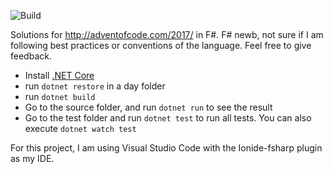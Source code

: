 ![Build](https://jansabbe.visualstudio.com/_apis/public/build/definitions/a44f3a6a-cd93-48a9-ba4e-f77b8fd736d3/8/badge)

Solutions for http://adventofcode.com/2017/ in F#. F# newb, not sure if I am following best practices or conventions of the language. Feel free to give feedback.

* Install [.NET Core](https://dotnet.github.io/)
* run `dotnet restore` in a day folder
* run `dotnet build`
* Go to the source folder, and run `dotnet run` to see the result
* Go to the test folder and run `dotnet test` to run all tests. You can also execute `dotnet watch test`

For this project, I am using Visual Studio Code with the Ionide-fsharp plugin as my IDE.
